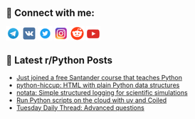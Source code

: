 ## 🔎 Connect with me:
[<img src="https://github.com/bullbesh/bullbesh/blob/main/images/Telegram.png" width="32" height="32" />](https://t.me/bullbesh)
[<img src="https://github.com/bullbesh/bullbesh/blob/main/images/VK.png" width="32" height="32" />](https://vk.com/bullbesh)
[<img src="https://github.com/bullbesh/bullbesh/blob/main/images/Twitter.png" width="32" height="32" />](https://twitter.com/bullbesh1)
[<img src="https://github.com/bullbesh/bullbesh/blob/main/images/Instagram.png" width="32" height="32" />](https://www.instagram.com/bullbesh)
[<img src="https://github.com/bullbesh/bullbesh/blob/main/images/Reddit.png" width="32" height="32" />](https://www.reddit.com/user/bullbesh)
[<img src="https://github.com/bullbesh/bullbesh/blob/main/images/YouTube.png" width="32" height="32" />](https://www.youtube.com/channel/UCtfjRs6uzgq5mfm8S06WTcg)

## 📕 Latest r/Python Posts
<!-- BLOG-POST-LIST:START -->
- [Just joined a free Santander course that teaches Python](https://www.reddit.com/r/Python/comments/1mc7b5v/just_joined_a_free_santander_course_that_teaches/)
- [python-hiccup: HTML with plain Python data structures](https://www.reddit.com/r/Python/comments/1mc75ri/pythonhiccup_html_with_plain_python_data/)
- [notata: Simple structured logging for scientific simulations](https://www.reddit.com/r/Python/comments/1mc3co4/notata_simple_structured_logging_for_scientific/)
- [Run Python scripts on the cloud with uv and Coiled](https://www.reddit.com/r/Python/comments/1mbwnvx/run_python_scripts_on_the_cloud_with_uv_and_coiled/)
- [Tuesday Daily Thread: Advanced questions](https://www.reddit.com/r/Python/comments/1mbwkux/tuesday_daily_thread_advanced_questions/)
<!-- BLOG-POST-LIST:END -->
